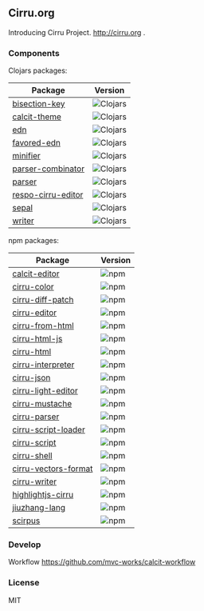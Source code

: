 ## Cirru.org

Introducing Cirru Project. http://cirru.org .

### Components

Clojars packages:

| Package                                                             | Version                                                                                    |
| ------------------------------------------------------------------- | ------------------------------------------------------------------------------------------ |
| [bisection-key](https://github.com/Cirru/bisection-key)             | ![Clojars](https://img.shields.io/clojars/v/cirru/bisection-key.svg?style=flat-square)     |
| [calcit-theme](https://github.com/Cirru/calcit-theme)               | ![Clojars](https://img.shields.io/clojars/v/cirru/calcit-theme.svg?style=flat-square)      |
| [edn](https://github.com/Cirru/cirru-edn)                           | ![Clojars](https://img.shields.io/clojars/v/cirru/edn.svg?style=flat-square)               |
| [favored-edn](https://github.com/Cirru/favored-edn)                 | ![Clojars](https://img.shields.io/clojars/v/cirru/favored-edn.svg?style=flat-square)       |
| [minifier](https://github.com/Cirru/minifier.clj)                   | ![Clojars](https://img.shields.io/clojars/v/cirru/minifier.svg?style=flat-square)          |
| [parser-combinator](https://github.com/Cirru/parser-combinator.clj) | ![Clojars](https://img.shields.io/clojars/v/cirru/parser-combinator.svg?style=flat-square) |
| [parser](https://github.com/Cirru/parser.clj)                       | ![Clojars](https://img.shields.io/clojars/v/cirru/parser.svg?style=flat-square)            |
| [respo-cirru-editor](https://github.com/Cirru/respo-cirru-editor)   | ![Clojars](https://img.shields.io/clojars/v/cirru/editor.svg?style=flat-square)            |
| [sepal](https://github.com/Cirru/sepal.clj)                         | ![Clojars](https://img.shields.io/clojars/v/cirru/sepal.svg?style=flat-square)             |
| [writer](https://github.com/Cirru/writer.clj)                       | ![Clojars](https://img.shields.io/clojars/v/cirru/writer.svg?style=flat-square)            |

npm packages:

| Package                                                               | Version                                                                         |
| --------------------------------------------------------------------- | ------------------------------------------------------------------------------- |
| [calcit-editor](https://github.com/Cirru/calcit-editor)               | ![npm](https://img.shields.io/npm/v/calcit-editor.svg?style=flat-square)        |
| [cirru-color](https://github.com/Cirru/cirru-color)                   | ![npm](https://img.shields.io/npm/v/cirru-color.svg?style=flat-square)          |
| [cirru-diff-patch](https://github.com/Cirru/cirru-diff-patch)         | ![npm](https://img.shields.io/npm/v/cirru-diff-patch.svg?style=flat-square)     |
| [cirru-editor](https://github.com/Cirru/cirru-editor)                 | ![npm](https://img.shields.io/npm/v/cirru-editor.svg?style=flat-square)         |
| [cirru-from-html](https://github.com/Cirru/cirru-from-html)           | ![npm](https://img.shields.io/npm/v/cirru-from-html.svg?style=flat-square)      |
| [cirru-html-js](https://github.com/Cirru/cirru-html-js)               | ![npm](https://img.shields.io/npm/v/cirru-html-js.svg?style=flat-square)        |
| [cirru-html](https://github.com/Cirru/cirru-html)                     | ![npm](https://img.shields.io/npm/v/cirru-html.svg?style=flat-square)           |
| [cirru-interpreter](https://github.com/Cirru/cirru-interpreter)       | ![npm](https://img.shields.io/npm/v/cirru-interpreter.svg?style=flat-square)    |
| [cirru-json](https://github.com/Cirru/cirru-json)                     | ![npm](https://img.shields.io/npm/v/cirru-json.svg?style=flat-square)           |
| [cirru-light-editor](https://github.com/Cirru/cirru-light-editor)     | ![npm](https://img.shields.io/npm/v/cirru-light-editor.svg?style=flat-square)   |
| [cirru-mustache](https://github.com/Cirru/cirru-mustache)             | ![npm](https://img.shields.io/npm/v/cirru-mustache.svg?style=flat-square)       |
| [cirru-parser](https://github.com/Cirru/cirru-parser)                 | ![npm](https://img.shields.io/npm/v/cirru-parser.svg?style=flat-square)         |
| [cirru-script-loader](https://github.com/Cirru/cirru-script-loader)   | ![npm](https://img.shields.io/npm/v/cirru-script-loader.svg?style=flat-square)  |
| [cirru-script](https://github.com/Cirru/cirru-script)                 | ![npm](https://img.shields.io/npm/v/cirru-script.svg?style=flat-square)         |
| [cirru-shell](https://github.com/Cirru/cirru-shell)                   | ![npm](https://img.shields.io/npm/v/cirru-shell.svg?style=flat-square)          |
| [cirru-vectors-format](https://github.com/Cirru/cirru-vectors-format) | ![npm](https://img.shields.io/npm/v/cirru-vectors-format.svg?style=flat-square) |
| [cirru-writer](https://github.com/Cirru/cirru-writer)                 | ![npm](https://img.shields.io/npm/v/cirru-writer.svg?style=flat-square)         |
| [highlightjs-cirru](https://github.com/Cirru/highlightjs-cirru)       | ![npm](https://img.shields.io/npm/v/highlightjs-cirru.svg?style=flat-square)    |
| [jiuzhang-lang](https://github.com/Cirru/jiuzhang-lang)               | ![npm](https://img.shields.io/npm/v/@cirru/jiuzhang.svg?style=flat-square)      |
| [scirpus](https://github.com/Cirru/scirpus)                           | ![npm](https://img.shields.io/npm/v/scirpus.svg?style=flat-square)              |

### Develop

Workflow https://github.com/mvc-works/calcit-workflow

### License

MIT
